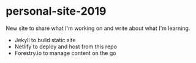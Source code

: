 # personal-site-2019

New site to share what I'm working on and write about what I'm learning.

* Jekyll to build static site
* Netlify to deploy and host from this repo
* Forestry.io to manage content on the go
